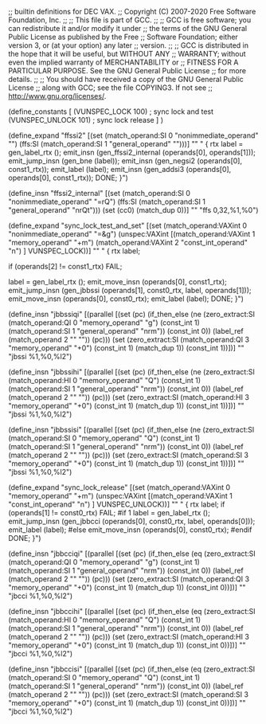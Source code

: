 ;; builtin definitions for DEC VAX.
;; Copyright (C) 2007-2020 Free Software Foundation, Inc.
;;
;; This file is part of GCC.
;;
;; GCC is free software; you can redistribute it and/or modify it under
;; the terms of the GNU General Public License as published by the Free
;; Software Foundation; either version 3, or (at your option) any later
;; version.
;;
;; GCC is distributed in the hope that it will be useful, but WITHOUT ANY
;; WARRANTY; without even the implied warranty of MERCHANTABILITY or
;; FITNESS FOR A PARTICULAR PURPOSE.  See the GNU General Public License
;; for more details.
;;
;; You should have received a copy of the GNU General Public License
;; along with GCC; see the file COPYING3.  If not see
;; <http://www.gnu.org/licenses/>.

(define_constants
  [
    (VUNSPEC_LOCK 100)		; sync lock and test
    (VUNSPEC_UNLOCK 101)	; sync lock release
  ]
)

(define_expand "ffssi2"
  [(set (match_operand:SI 0 "nonimmediate_operand" "")
	(ffs:SI (match_operand:SI 1 "general_operand" "")))]
  ""
  "
{
  rtx label = gen_label_rtx ();
  emit_insn (gen_ffssi2_internal (operands[0], operands[1]));
  emit_jump_insn (gen_bne (label));
  emit_insn (gen_negsi2 (operands[0], const1_rtx));
  emit_label (label);
  emit_insn (gen_addsi3 (operands[0], operands[0], const1_rtx));
  DONE;
}")

(define_insn "ffssi2_internal"
  [(set (match_operand:SI 0 "nonimmediate_operand" "=rQ")
	(ffs:SI (match_operand:SI 1 "general_operand" "nrQt")))
   (set (cc0) (match_dup 0))]
  ""
  "ffs $0,$32,%1,%0")

(define_expand "sync_lock_test_and_set<mode>"
  [(set (match_operand:VAXint 0 "nonimmediate_operand" "=&g")
	(unspec:VAXint [(match_operand:VAXint 1 "memory_operand" "+m")
		    (match_operand:VAXint 2 "const_int_operand" "n")
		   ] VUNSPEC_LOCK))]
  ""
  "
{
  rtx label;

  if (operands[2] != const1_rtx)
    FAIL;

  label = gen_label_rtx ();
  emit_move_insn (operands[0], const1_rtx);
  emit_jump_insn (gen_jbbssi<mode> (operands[1], const0_rtx, label, operands[1]));
  emit_move_insn (operands[0], const0_rtx);
  emit_label (label);
  DONE;
}")

(define_insn "jbbssiqi"
  [(parallel
    [(set (pc)
	  (if_then_else
	    (ne (zero_extract:SI (match_operand:QI 0 "memory_operand" "g")
				 (const_int 1)
				 (match_operand:SI 1 "general_operand" "nrm"))
		(const_int 0))
	    (label_ref (match_operand 2 "" ""))
	    (pc)))
     (set (zero_extract:SI (match_operand:QI 3 "memory_operand" "+0")
			   (const_int 1)
			   (match_dup 1))
	  (const_int 1))])]
  ""
  "jbssi %1,%0,%l2")

(define_insn "jbbssihi"
  [(parallel
    [(set (pc)
	  (if_then_else
	    (ne (zero_extract:SI (match_operand:HI 0 "memory_operand" "Q")
				 (const_int 1)
				 (match_operand:SI 1 "general_operand" "nrm"))
		(const_int 0))
	    (label_ref (match_operand 2 "" ""))
	    (pc)))
     (set (zero_extract:SI (match_operand:HI 3 "memory_operand" "+0")
			   (const_int 1)
			   (match_dup 1))
	  (const_int 1))])]
  ""
  "jbssi %1,%0,%l2")

(define_insn "jbbssisi"
  [(parallel
    [(set (pc)
	  (if_then_else
	    (ne (zero_extract:SI (match_operand:SI 0 "memory_operand" "Q")
				 (const_int 1)
				 (match_operand:SI 1 "general_operand" "nrm"))
		(const_int 0))
	    (label_ref (match_operand 2 "" ""))
	    (pc)))
     (set (zero_extract:SI (match_operand:SI 3 "memory_operand" "+0")
			   (const_int 1)
			   (match_dup 1))
	  (const_int 1))])]
  ""
  "jbssi %1,%0,%l2")


(define_expand "sync_lock_release<mode>"
  [(set (match_operand:VAXint 0 "memory_operand" "+m")
	(unspec:VAXint [(match_operand:VAXint 1 "const_int_operand" "n")
		   ] VUNSPEC_UNLOCK))]
  ""
  "
{
  rtx label;
  if (operands[1] != const0_rtx)
    FAIL;
#if 1
  label = gen_label_rtx ();
  emit_jump_insn (gen_jbbcci<mode> (operands[0], const0_rtx, label, operands[0]));
  emit_label (label);
#else
  emit_move_insn (operands[0], const0_rtx);
#endif
  DONE;
}")

(define_insn "jbbcciqi"
  [(parallel
    [(set (pc)
	  (if_then_else
	    (eq (zero_extract:SI (match_operand:QI 0 "memory_operand" "g")
				 (const_int 1)
				 (match_operand:SI 1 "general_operand" "nrm"))
		(const_int 0))
	    (label_ref (match_operand 2 "" ""))
	    (pc)))
     (set (zero_extract:SI (match_operand:QI 3 "memory_operand" "+0")
			   (const_int 1)
			   (match_dup 1))
	  (const_int 0))])]
  ""
  "jbcci %1,%0,%l2")

(define_insn "jbbccihi"
  [(parallel
    [(set (pc)
	  (if_then_else
	    (eq (zero_extract:SI (match_operand:HI 0 "memory_operand" "Q")
				 (const_int 1)
				 (match_operand:SI 1 "general_operand" "nrm"))
		(const_int 0))
	    (label_ref (match_operand 2 "" ""))
	    (pc)))
     (set (zero_extract:SI (match_operand:HI 3 "memory_operand" "+0")
			   (const_int 1)
			   (match_dup 1))
	  (const_int 0))])]
  ""
  "jbcci %1,%0,%l2")

(define_insn "jbbccisi"
  [(parallel
    [(set (pc)
	  (if_then_else
	    (eq (zero_extract:SI (match_operand:SI 0 "memory_operand" "Q")
				 (const_int 1)
				 (match_operand:SI 1 "general_operand" "nrm"))
		(const_int 0))
	    (label_ref (match_operand 2 "" ""))
	    (pc)))
     (set (zero_extract:SI (match_operand:SI 3 "memory_operand" "+0")
			   (const_int 1)
			   (match_dup 1))
	  (const_int 0))])]
  ""
  "jbcci %1,%0,%l2")

